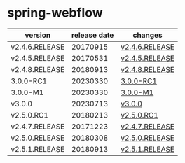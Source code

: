 # spring-webflow

|    version     | release date |                    changes                     |
|----------------|--------------|------------------------------------------------|
| v2.4.6.RELEASE | 20170915     | [v2.4.6.RELEASE](./v2.4.6.RELEASE-20170915.md) |
| v2.4.5.RELEASE | 20170531     | [v2.4.5.RELEASE](./v2.4.5.RELEASE-20170531.md) |
| v2.4.8.RELEASE | 20180913     | [v2.4.8.RELEASE](./v2.4.8.RELEASE-20180913.md) |
| 3.0.0-RC1      | 20230330     | [3.0.0-RC1](./3.0.0-RC1-20230330.md)           |
| 3.0.0-M1       | 20230330     | [3.0.0-M1](./3.0.0-M1-20230330.md)             |
| v3.0.0         | 20230713     | [v3.0.0](./v3.0.0-20230713.md)                 |
| v2.5.0.RC1     | 20180213     | [v2.5.0.RC1](./v2.5.0.RC1-20180213.md)         |
| v2.4.7.RELEASE | 20171223     | [v2.4.7.RELEASE](./v2.4.7.RELEASE-20171223.md) |
| v2.5.0.RELEASE | 20180308     | [v2.5.0.RELEASE](./v2.5.0.RELEASE-20180308.md) |
| v2.5.1.RELEASE | 20180913     | [v2.5.1.RELEASE](./v2.5.1.RELEASE-20180913.md) |

